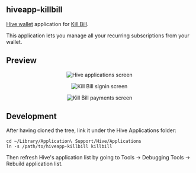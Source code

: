 hiveapp-killbill
----------------

[Hive wallet](http://www.grabhive.com/ "Hive wallet") application for [Kill Bill](http://kill-bill.org/ "Kill Bill").

This application lets you manage all your recurring subscriptions from your wallet.

## Preview

<p align="center">
  <img src="https://raw.github.com/killbill/hiveapp-killbill/master/docs/hive-applications.png" alt="Hive applications screen"/>
</p>

<p align="center">
  <img src="https://raw.github.com/killbill/hiveapp-killbill/master/docs/hive-killbill-signin.png" alt="Kill Bill signin screen"/>
</p>

<p align="center">
  <img src="https://raw.github.com/killbill/hiveapp-killbill/master/docs/hive-killbill-payments.png" alt="Kill Bill payments screen"/>
</p>

## Development

After having cloned the tree, link it under the Hive Applications folder:

```
cd ~/Library/Application\ Support/Hive/Applications
ln -s /path/to/hiveapp-killbill killbill
```

Then refresh Hive's application list by going to Tools -> Debugging Tools -> Rebuild application list.
